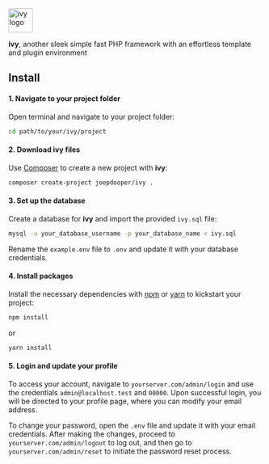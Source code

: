 <div style="max-height:48px;width:auto;">
  <img src="https://dooper.io/ivy/logo.svg" alt="ivy logo" height="48">
</div>

**ivy**, another sleek simple fast PHP framework with an effortless template and plugin environment

## Install

#### 1. Navigate to your project folder

Open terminal and navigate to your project folder:

```bash
cd path/to/your/ivy/project
```

#### 2. Download ivy files

Use [Composer](https://getcomposer.org/) to create a new project with **ivy**:

```bash
composer create-project joepdooper/ivy .
```

#### 3. Set up the database

Create a database for **ivy** and import the provided `ivy.sql` file:

```bash
mysql -u your_database_username -p your_database_name < ivy.sql
```

Rename the `example.env` file to `.env` and update it with your database credentials.

#### 4. Install packages

Install the necessary dependencies with [npm](https://docs.npmjs.com/downloading-and-installing-node-js-and-npm) or [yarn](https://yarnpkg.com/) to kickstart your project:

```bash
npm install
```

or

```bash
yarn install
```

#### 5. Login and update your profile

To access your account, navigate to `yourserver.com/admin/login` and use the credentials `admin@localhost.test` and `00000`. Upon successful login, you will be directed to your profile page, where you can modify your email address.

To change your password, open the `.env` file and update it with your email credentials. After making the changes, proceed to `yourserver.com/admin/logout` to log out, and then go to `yourserver.com/admin/reset` to initiate the password reset process.
